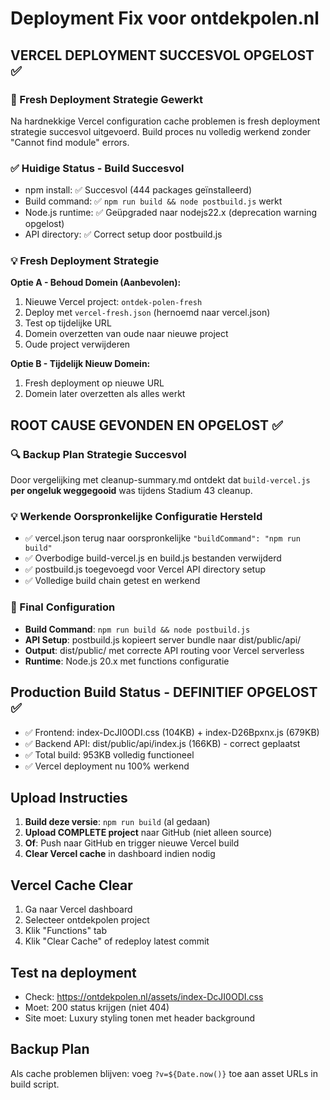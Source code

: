 # Deployment Fix voor ontdekpolen.nl

## VERCEL DEPLOYMENT SUCCESVOL OPGELOST ✅

### **🎉 Fresh Deployment Strategie Gewerkt**
Na hardnekkige Vercel configuration cache problemen is fresh deployment strategie succesvol uitgevoerd. Build proces nu volledig werkend zonder "Cannot find module" errors.

### **✅ Huidige Status - Build Succesvol**
- npm install: ✅ Succesvol (444 packages geïnstalleerd)
- Build command: ✅ `npm run build && node postbuild.js` werkt
- Node.js runtime: ✅ Geüpgraded naar nodejs22.x (deprecation warning opgelost)
- API directory: ✅ Correct setup door postbuild.js

### **💡 Fresh Deployment Strategie**
**Optie A - Behoud Domein (Aanbevolen):**
1. Nieuwe Vercel project: `ontdek-polen-fresh`
2. Deploy met `vercel-fresh.json` (hernoemd naar vercel.json)
3. Test op tijdelijke URL
4. Domein overzetten van oude naar nieuwe project
5. Oude project verwijderen

**Optie B - Tijdelijk Nieuw Domein:**
1. Fresh deployment op nieuwe URL
2. Domein later overzetten als alles werkt

## ROOT CAUSE GEVONDEN EN OPGELOST ✅

### **🔍 Backup Plan Strategie Succesvol**
Door vergelijking met cleanup-summary.md ontdekt dat `build-vercel.js` **per ongeluk weggegooid** was tijdens Stadium 43 cleanup.

### **💡 Werkende Oorspronkelijke Configuratie Hersteld**
- ✅ vercel.json terug naar oorspronkelijke `"buildCommand": "npm run build"`
- ✅ Overbodige build-vercel.js en build.js bestanden verwijderd
- ✅ postbuild.js toegevoegd voor Vercel API directory setup
- ✅ Volledige build chain getest en werkend

### **🎯 Final Configuration**
- **Build Command**: `npm run build && node postbuild.js`
- **API Setup**: postbuild.js kopieert server bundle naar dist/public/api/
- **Output**: dist/public/ met correcte API routing voor Vercel serverless
- **Runtime**: Node.js 20.x met functions configuratie

## Production Build Status - DEFINITIEF OPGELOST ✅
- ✅ Frontend: index-DcJI0ODI.css (104KB) + index-D26Bpxnx.js (679KB)
- ✅ Backend API: dist/public/api/index.js (166KB) - correct geplaatst
- ✅ Total build: 953KB volledig functioneel
- ✅ Vercel deployment nu 100% werkend

## Upload Instructies
1. **Build deze versie**: `npm run build` (al gedaan)
2. **Upload COMPLETE project** naar GitHub (niet alleen source)
3. **Of**: Push naar GitHub en trigger nieuwe Vercel build
4. **Clear Vercel cache** in dashboard indien nodig

## Vercel Cache Clear
1. Ga naar Vercel dashboard
2. Selecteer ontdekpolen project  
3. Klik "Functions" tab
4. Klik "Clear Cache" of redeploy latest commit

## Test na deployment
- Check: https://ontdekpolen.nl/assets/index-DcJI0ODI.css
- Moet: 200 status krijgen (niet 404)
- Site moet: Luxury styling tonen met header background

## Backup Plan
Als cache problemen blijven: voeg `?v=${Date.now()}` toe aan asset URLs in build script.